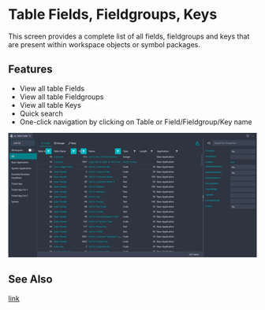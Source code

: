 # Table Fields, Fieldgroups, Keys

This screen provides a complete list of all fields, fieldgroups and keys that are present within workspace objects or symbol packages.

## Features

-   View all table Fields
-   View all table Fieldgroups
-   View all table Keys
-   Quick search
-   One-click navigation by clicking on Table or Field/Fieldgroup/Key name

![](https://raw.githubusercontent.com/dynasist/ALStudio/master/media/alstudio_tablefields.png)

## See Also

[link](#link)